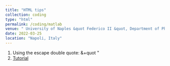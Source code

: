 ```yaml
---
title: "HTML tips"
collection: coding
type: "html"
permalink: /coding/matlab
venue: " University of Naples &quot Federico II &quot, Department of Physics"
date: 2022-03-25
location: "Napoli, Italy"
---
```



1. Using the escape double quote: &+quot &quot;
2. [Tutorial](https://www.w3schools.com/html/default.asp)
